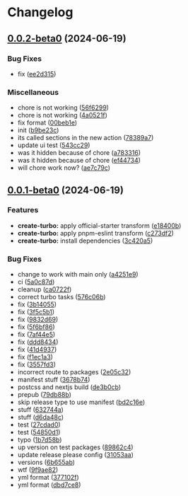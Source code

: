 # Changelog

## [0.0.2-beta0](https://github.com/monerium/js-monorepo/compare/monorepo-v0.0.1-beta0...monorepo-v0.0.2-beta0) (2024-06-19)


### Bug Fixes

* fix ([ee2d315](https://github.com/monerium/js-monorepo/commit/ee2d315544df26deb91dbaba6226b85143881ea8))


### Miscellaneous

* chore is not working ([56f6299](https://github.com/monerium/js-monorepo/commit/56f629948627b6316809e73c7ed30f64c19d4c8f))
* chore is not working ([4a0521f](https://github.com/monerium/js-monorepo/commit/4a0521f7f9c924fc918aba92c85e866677d0c212))
* fix format ([00beb1e](https://github.com/monerium/js-monorepo/commit/00beb1e21a2777a53532a57a6a69401049280ecb))
* init ([b9be23c](https://github.com/monerium/js-monorepo/commit/b9be23c933e8857572e8de33e1f8a78cd0bd65df))
* its called sections in the new action ([78389a7](https://github.com/monerium/js-monorepo/commit/78389a7df1b03500f789531db8e377887bb10354))
* update ui test ([543cc29](https://github.com/monerium/js-monorepo/commit/543cc2996dbfca3732294367f1e539987a22cf18))
* was it hidden because of chore ([a783316](https://github.com/monerium/js-monorepo/commit/a783316bbba0ff4294a415acc22f0b63baa038ef))
* was it hidden because of chore ([ef44734](https://github.com/monerium/js-monorepo/commit/ef4473438d297d3487459e0cfb039a1698e5bc00))
* will chore work now? ([ae7c79c](https://github.com/monerium/js-monorepo/commit/ae7c79c1ccb3fedb8a4f51e720a65cc7b211c23f))

## [0.0.1-beta0](https://github.com/monerium/js-monorepo/compare/monorepo-v0.0.2...monorepo-v0.0.1-beta0) (2024-06-19)


### Features

* **create-turbo:** apply official-starter transform ([e18400b](https://github.com/monerium/js-monorepo/commit/e18400b18b389a438e30c14192d73d11ce12fe33))
* **create-turbo:** apply pnpm-eslint transform ([c273df2](https://github.com/monerium/js-monorepo/commit/c273df20f2a56b126ca616ac713292eb59a37476))
* **create-turbo:** install dependencies ([3c420a5](https://github.com/monerium/js-monorepo/commit/3c420a5f3f63ebbda5888e1135c2785c17c1666e))


### Bug Fixes

* change to work with main only ([a4251e9](https://github.com/monerium/js-monorepo/commit/a4251e9df6878acef01d6cc402bba0aceac9fc1f))
* ci ([5a0c87d](https://github.com/monerium/js-monorepo/commit/5a0c87df35799b90a6f0c6e5affba74feff16d31))
* cleanup ([ca0722f](https://github.com/monerium/js-monorepo/commit/ca0722fde7eb03ee578ee0d228433af359b74fc2))
* correct turbo tasks ([576c06b](https://github.com/monerium/js-monorepo/commit/576c06b2b6cf203ac68f704df618431b81e7f3f5))
* fix ([3b14055](https://github.com/monerium/js-monorepo/commit/3b14055cb3cdfc2c87c2a401eb696ac89b2c6b42))
* fix ([3f5c5b1](https://github.com/monerium/js-monorepo/commit/3f5c5b16e1f4775923f3b6b8f97dd0841cea4b7f))
* fix ([9832d69](https://github.com/monerium/js-monorepo/commit/9832d69cba664a67a4c59776c1980b7550c1d733))
* fix ([5f6bf86](https://github.com/monerium/js-monorepo/commit/5f6bf863529cda45b1cee34de16b90570c11bc29))
* fix ([7af44e5](https://github.com/monerium/js-monorepo/commit/7af44e5104b338cc2451a134a4a8845059e76a79))
* fix ([ddd8434](https://github.com/monerium/js-monorepo/commit/ddd84345a73f35d92297ea6fe694a3285087e320))
* fix ([41d4937](https://github.com/monerium/js-monorepo/commit/41d49378cddd1f21b6f86f9e4c6229212bf304e9))
* fix ([f1ec1a3](https://github.com/monerium/js-monorepo/commit/f1ec1a34546fbbed2746c1ffd53097c5cff60fbc))
* fix ([3557fd3](https://github.com/monerium/js-monorepo/commit/3557fd359a25962ab50d98b288f02ce2dc38e937))
* incorrect route to packages ([2e05c32](https://github.com/monerium/js-monorepo/commit/2e05c3288b19a91baf53245563f8d3c9201d0c14))
* manifest stuff ([3678b74](https://github.com/monerium/js-monorepo/commit/3678b7498720174eb9e1bf11e11e9851696ea19c))
* postcss and nextjs build ([de3b0cb](https://github.com/monerium/js-monorepo/commit/de3b0cb5ee2484760c2be9baeb6f468bd1aaf13e))
* prepub ([79db88b](https://github.com/monerium/js-monorepo/commit/79db88b98a0a03c16a9772bd6239068895a3e49f))
* skip release type to use manifest ([bd2c16e](https://github.com/monerium/js-monorepo/commit/bd2c16ec6241cef4a061089c76f5ae8c33b73c2f))
* stuff ([632744a](https://github.com/monerium/js-monorepo/commit/632744ac1ac6456a4120b68d74c8e22e01e3bf4b))
* stuff ([d6da48c](https://github.com/monerium/js-monorepo/commit/d6da48c61a1e59d547dd5a962b276183dc2dc868))
* test ([27cdad0](https://github.com/monerium/js-monorepo/commit/27cdad069b7a8be7e7e94f6b311db9f297678073))
* test ([54850d1](https://github.com/monerium/js-monorepo/commit/54850d157b557e083ca818363d67aca4f514321b))
* typo ([1b7d58b](https://github.com/monerium/js-monorepo/commit/1b7d58bddaf4c6bdbdd79f4d2651d8eb94ce79a0))
* up version on test packages ([89862c4](https://github.com/monerium/js-monorepo/commit/89862c444f8e510651c78360585f575dc4fd5d0e))
* update release please config ([31053aa](https://github.com/monerium/js-monorepo/commit/31053aa0b138329a58a30177313edc124b29e480))
* versions ([6b655ab](https://github.com/monerium/js-monorepo/commit/6b655abd34eddf82b3e5baaa35a3c9e6a1479795))
* wtf ([9f9ae82](https://github.com/monerium/js-monorepo/commit/9f9ae82c367e6efb8e7ce1e4b98d547d78d9a3cb))
* yml format ([377102f](https://github.com/monerium/js-monorepo/commit/377102f638f65c8cfbab82b97de80a3c0d524b09))
* yml format ([dbd7ce8](https://github.com/monerium/js-monorepo/commit/dbd7ce87e605c02854609d2f06d293dc2d1e9a30))
